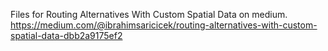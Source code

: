 Files for Routing Alternatives With Custom Spatial Data on medium.
https://medium.com/@ibrahimsaricicek/routing-alternatives-with-custom-spatial-data-dbb2a9175ef2
